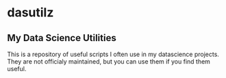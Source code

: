 # dasutilz
## My Data Science Utilities

This is a repository of useful scripts I often use in my datascience projects. They are not officialy maintained, but you can use them if you find them useful.

